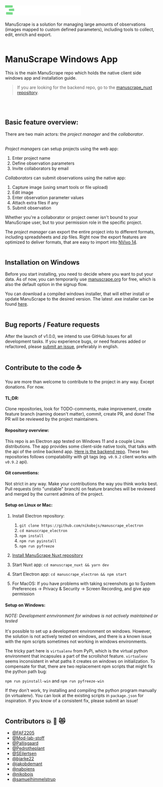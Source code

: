 <br />

<a href="https://github.com/nikobojs/manuscrape_electron">
<picture>
  <source media="(prefers-color-scheme: light)" srcset="https://raw.githubusercontent.com/nikobojs/manuscrape_nuxt/stable/public/logo/manuscrape-logo-dark.svg">
  <source media="(prefers-color-scheme: dark)" srcset="https://raw.githubusercontent.com/nikobojs/manuscrape_nuxt/stable/public/logo/manuscrape-logo-light.svg">
  <img width="250" alt="Manuscape logo" src="https://raw.githubusercontent.com/nikobojs/manuscrape_nuxt/stable/public/logo/manuscrape-logo-light.svg">
</picture>
</a>
<br />
<br />
ManuScrape is a solution for managing large amounts of observations (images mapped to custom defined parameters), including tools to collect, edit, enrich and export.
<br />
<br />

# ManuScrape Windows App

This is the main ManuScrape repo which holds the native client side windows app and installation guide. <br />

> If you are looking for the backend repo, go to the [manuscrape_nuxt repository](https://github.com/nikobojs/manuscrape_nuxt).

<br />
<br />

## Basic feature overview:

There are two main actors: the _project manager_ and the _collaborator_.
<br />
<br />

_Project managers_ can setup projects using the web app:

1. Enter project name
2. Define observation parameters
3. Invite collaborators by email

_Collaborators_ can submit observations using the native app:

1. Capture image (using smart tools or file upload)
2. Edit image
3. Enter observation parameter values
4. Attach extra files if any
5. Submit observation

Whether you're a collaborator or project owner isn't bound to your ManuScrape user, but to your permission role in the specific project.

The _project manager_ can export the entire project into to different formats, including spreadsheets and zip files. Right now the export features are optimized to deliver formats, that are easy to import into [NVivo 14](https://lumivero.com/products/nvivo/).
<br />
<br />

## Installation on Windows

Before you start installing, you need to decide where you want to put your data. As of now, you can temporarily use [manuscrape.org](https://manuscrape.org) for free, which is also the default option in the signup flow.

You can download a compiled windows installer, that will either install or update ManuScrape to the desired version. The latest .exe installer can be found [here](https://github.com/nikobojs/manuscrape_electron/releases).
<br />
<br />

## Bug reports / Feature requests

After the launch of v1.0.0, we intend to use GitHub Issues for all development tasks. If you experience bugs, or need features added or refactored, please [submit an issue](https://github.com/nikobojs/manuscrape_electron/issues), preferably in english.
<br />
<br />

## Contribute to the code ☕

You are more than welcome to contribute to the project in any way. Except donations. For now.

#### TL;DR:

Clone repositories, look for TODO-comments, make improvement, create feature branch (naming doesn't matter), commit, create PR, and done! The PR will be reviewed by the project maintainers.
<br />

#### Repository overview:

This repo is an Electron app tested on Windows 11 and a couple Linux distributions. The app provides some client-side native tools, that talks with the api of the online backend app. [Here is the backend repo](https://github.com/nikobojs/manuscrape_nuxt). These two repositories follows compatability with git tags (eg. `v0.9.2` client works with `v0.9.2` api).
<br />

#### Git conventions:

Not strict in any way. Make your contributions the way you think works best. Pull requests (into "unstable" branch) on feature branches will be reviewed and merged by the current admins of the project.
<br />

#### Setup on Linux or Mac:

1. Install Electron repository:
   1. `git clone https://github.com/nikobojs/manuscrape_electron`
   2. `cd manuscrape_electron`
   3. `npm install`
   4. `npm run pyinstall`
   5. `npm run pyfreeze`
2. [Install ManuScrape Nuxt repository](https://github.com/nikobojs/manuscrape_nuxt)
3. Start Nuxt app: `cd manuscrape_nuxt && yarn dev`
4. Start Electron app: `cd manuscrape_electron && npm start`

5. For MacOS: If you have problems with taking screenshots go to System Preferences -> Privacy & Security -> Screen Recording, and give app permission

#### Setup on Windows:

_NOTE: Development ennvironment for windows is not actively maintained or tested_
<br />
<br />
It's possible to set up a development environment on windows. However, the solution is not actively tested on windows, and there is a known issue with the npm scripts sometimes not working in windows environments.

The tricky part here is `virtualenv` from PyPi, which is the virtual python environment that incapsules a part of the scrollshot feature. `virtualenv` seems inconsistent in what paths it creates on windows on initialization. To compensate for that, there are two replacement npm scripts that might fix the python path bug:

`npm run pyinstall-win` and `npm run pyfreeze-win`

If they don't work, try installing and compiling the python program manually (in virtualenv). You can look at the existing scripts in `package.json` for inspiration. If you know of a consistent fix, please submit an issue!
<br />
<br />

## Contributors 💥 🚀 😻

- [@FAF2205](https://github.com/FAF2205)
- [@Mod-lab-stoff](https://github.com/Mod-lab-stoff)
- [@Pallisgaard](https://github.com/Pallisaard)
- [@Pedrotheplant](https://github.com/Pedrotheplant)
- [@SEilertsen](https://github.com/SEilertsen)
- [@bjarke22](https://github.com/bjarke22)
- [@jakobdemant](https://github.com/jakobdemant)
- [@nabojens](https://github.com/nabojens)
- [@nikobojs](https://github.com/nikobojs)
- [@samuelhimmelstrup](https://github.com/samuelhimmelstrup)

